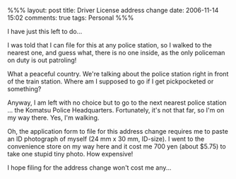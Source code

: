 %%%
layout: post
title: Driver License address change
date: 2006-11-14 15:02
comments: true
tags: Personal
%%%

I have just this left to do...

I was told that I can file for this at any police station, so I walked to the nearest one, and guess what,
there is no one inside, as the only policeman on duty is out patroling!

What a peaceful country. We're talking about the police station right in front of the train station.
Where am I supposed to go if I get pickpocketed or something?

Anyway, I am left with no choice but to go to the next nearest police station ... the Komatsu Police
Headquarters. Fortunately, it's not that far, so I'm on my way there. Yes, I'm walking.

Oh, the application form to file for this address change requires me to paste an ID photograph of
myself (24 mm x 30 mm, ID-size). I went to the convenience store on my way here and it cost me
700 yen (about $5.75) to take one stupid tiny photo. How expensive!

I hope filing for the address change won't cost me any...